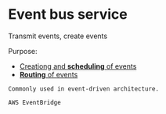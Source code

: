 # Event bus service

Transmit events, create events

Purpose:
* [Creationg and **scheduling** of events](../core-functionalities/scheduling.md)
* [**Routing** of events](../core-functionalities/routing.md)

~~~admonish tip
Commonly used in event-driven architecture.
~~~

~~~admonish example
AWS EventBridge
~~~
